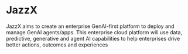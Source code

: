 # JazzX
JazzX aims to create an enterprise GenAI-first platform to deploy and manage GenAI agents/apps. This enterprise cloud platform will use data, predictive, generative and agent AI capabilities to help enterprises drive better actions, outcomes and experiences

